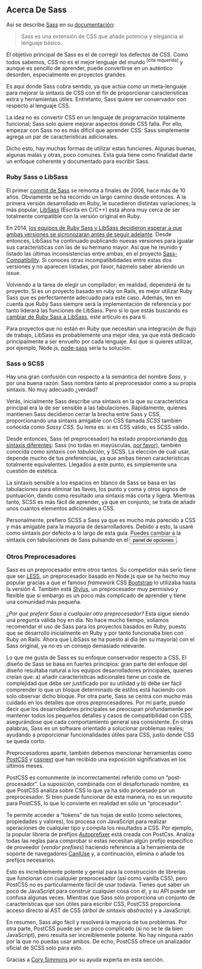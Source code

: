 
## Acerca De Sass

Así se describe [Sass](https://sass-lang.com) en su [documentación](https://sass-lang.com/documentation/file.SASS_REFERENCE.html):

> Sass es una extensión de CSS que añade potencia y elegancia al lenguaje básico.

El objetivo principal de Sass es el de corregir los defectos de CSS. Como todos sabemos, CSS no es el mejor lenguaje del mundo <sup>[cita requerida]</sup> y aunque es sencillo de aprender, puede convertirse en un auténtico desorden, especialmente en proyectos grandes.

Es aquí donde Sass cobra sentido, ya que actúa como un meta-lenguaje para mejorar la sintaxis de CSS con el fin de proporcionar características extra y herramientas útiles. Entretanto, Sass quiere ser conservador con respecto al lenguaje CSS.

La idea no es convertir CSS en un lenguaje de programación totalmente funcional; Sass solo quiere mejorar aspectos donde CSS falla. Por ello, empezar con Sass no es más difícil que aprender CSS: Sass simplemente agrega un par de características adicionales.

Dicho esto, hay muchas formas de utilizar estas funciones. Algunas buenas, algunas malas y otras, poco comunes. Esta guía tiene como finalidad darte un enfoque coherente y documentado para escribir Sass.

### Ruby Sass o LibSass

El primer [commit de Sass](https://github.com/hcatlin/sass/commit/fa5048ba405619273e474a50400c7243fbff54fe) se remonta a finales de 2006, hace más de 10 años. Obviamente se ha recorrido un largo camino desde entonces. A la primera versión desarrollado en Ruby, le sucedieron distintas variaciones; la más popular, [LibSass](https://github.com/sass/libsass) (Escrita en C/C++) está ahora muy cerca de ser totalmente compatible con la versión original en Ruby.

En 2014, [los equipos de Ruby Sass y LibSass decidieron esperar a que ambas versiones se sicronozaran antes de seguir adelante](https://github.com/sass/libsass/wiki/The-LibSass-Compatibility-Plan). Desde entonces, LibSass ha continuado publicando nuevas versiones para igualar sus características con las de su hermano mayor. Así que he reunido y listado las últimas inconsistencias entre ambas, en el proyecto [Sass-Compatibility](https://kittygiraudel.github.io/sass-compatibility/). Si conoces otras incompatibilidades entre estas dos versiones y no aparecen listadas, por favor, házmelo saber abriendo un *issue*.

Volviendo a la tarea de elegir un compilador; en realidad, dependerá de tu proyecto. Si es un proyecto basado en ruby on Rails, es mejor utilizar Ruby Sass que es perfectamente adecuado para este caso. Además, ten en cuenta que Ruby Sass siempre será la implementación de referencia y por tanto liderará las funciones de LibSass. Pero si lo que estás buscando es [cambiar de Ruby Sass a LibSass](https://www.sitepoint.com/switching-ruby-sass-libsass/), este artículo es para tí.

Para proyectos que no están en Ruby que necesitan una integración de flujo de trabajo, LibSass es probablemente una mejor idea, ya que está dedicado principalmente a ser envuelto por cada lenguaje. Así que si quieres utilizar, por ejemplo, Node.js,  [node-sass](https://github.com/sass/node-sass) sería tu solución.

### Sass o SCSS

Hay una gran confusión con respecto a la semántica del nombre *Sass*, y por una buena razón: Sass nombra tanto al preprocesador como a su propia sintaxis. No muy adecuado ¿verdad?

Verás, inicialmente Sass describe una sintaxis en la que su característica principal era la de ser sensible a las tabulaciones. Rápidamente, quienes mantienen Sass decidieron cerrar la brecha entre Sass y CSS, proporcionando una sintaxis amigable con CSS  llamada *SCSS* también conocida como *Sassy CSS*. Su lema es: si es CSS válido, es SCSS válido.

Desde entonces, Sass (el preprocesador) ha estado proporcionando  [dos sintaxis diferentes](https://www.sitepoint.com/whats-difference-sass-scss/): Sass (no todas en mayúsculas, [por favor](http://sassnotsass.com)), también conocida como *sintaxis con tabulación*, y SCSS. La elección de cuál usar, depende mucho de tus preferencias, ya que ambas tienen características totalmente equivalentes. Llegados a este punto, es simplemente una cuestión de estética.

La sintaxis sensible a los espacios en blanco de Sass se basa en las tabulaciones para eliminar las llaves, los punto y coma y otros signos de puntuación, dando como resultado una sintaxis más corta y ligera. Mientras tanto, SCSS es más fácil de aprender, ya que en conjunto, se trata de añadir unos cuantos elementos adicionales a CSS.

Personalmente, prefiero SCSS a Sass ya que es mucho más parecido a CSS y más amigable para la mayoría de desarrolladores. Debido a esto, la usaré como sintaxis por defecto a lo largo de esta guía. Puedes cambiar a la sintaxis con tabulaciones de Sass pulsando en el <button type="button" data-a11y-dialog-show="options-panel" class="link-like">panel de opciones</button>.

### Otros Preprocesadores

Sass es un preprocesador entre otros tantos. Su competidor más serio tiene que ser [LESS](http://lesscss.org/), un preprocesador basado en Node.js que se ha hecho muy popular gracias a que el famoso *framework* CSS [Bootstrap](https://getbootstrap.com/) lo utilizaba hasta la versión 4. También está [Stylus](https://stylus-lang.com/), un preprocesador muy permisivo y flexible que si embargo es un poco más complicado de aprender y tiene una comunidad más pequeña.

*¿Por qué preferir Sass a cualquier otro preprocesador?* Esta sigue siendo una pregunta válida hoy en día. No hace mucho tiempo, soliamos recomendar el uso de Sass para los proyectos basados en Ruby, puesto que se desarrolló inicialmente en Ruby y por tanto funcionaba bien con Ruby on Rails. Ahora que LibSass se ha puesto al día (en su mayoría) con el Sass original, ya no es un consejo demasiado relevante.

Lo que me gusta de Sass es su enfoque conservador respecto a CSS. El diseño de Sass se basa en fuertes principios: gran parte del enfoque del diseño resultaba natural a los equipos desarrolladores principales, quienes creían que: a) añadir características adicionales tiene un coste de complejidad que debe ser justificado por su utilidad y b) debe ser fácil comprender lo que un bloque determinado de estilos está haciendo con solo observar dicho bloque. Por otra parte, Sass se centra con mucho más cuidado en los detalles que otros preprocesadores. Por mi parte, puedo decir que los desarrolladores principales se preocupan profundamente por mantener todos los pequeños detalles y casos de compatibilidad con CSS, asegurándose que cada comportamiento general sea consistente. En otras palabras, Sass es un software orientado a solucionar problemas reales; ayudando a proporcionar funcionalidades útiles para CSS, justo donde CSS se queda corto.

Preprocesadores aparte, también debemos mencionar herramientas como [PostCSS](https://github.com/postcss/postcss) y [cssnext](https://cssnext.github.io/) que han recibido una exposición significativas en los últimos meses.

PostCSS es comunmente (e incorrectamente) referido como un “post-procesador”. La suposición, combinada con el desafortunado nombre, es que PostCSS analiza sobre CSS lo que ya ha sido procesado por un preprocesador. Si bien puede funcionar de esta manera, no es un requisito para PostCSS, lo que lo convierte en realidad en sólo un “procesador”.

Te permite acceder a “tokens” de tus hojas de estilo (como selectores, propiedades y valores), los procesa con JavaScript para realizar operaciones de cualquier tipo y compila los resultados a CSS. Por ejemplo, la popular librería de prefijos [Autoprefixer](https://github.com/postcss/autoprefixer) está creada con PostCss. Analiza todas las reglas para comprobar si estas necesitan algún prefijo específico de proveedor (*vendor prefixes*) haciendo referencia a la herramienta de soporte de navegadores [CanIUse](https://caniuse.com) y, a continuación, elimina o añade los prefijos necesarios.

Esto es increíblemente potente y genial para la construcción de librerías que funcionan con cualquier preprocesador (así como vanilla CSS), pero PostCSS no es particularmente fácil de usar todavía. Tienes que saber un poco de JavaScript para construir cualquier cosa con él, y su API puede ser confusa algunas veces. Mientras que Sass sólo proporciona un conjunto de características que son útiles para escribir CSS, PostCSS proporciona acceso directo al AST de CSS (*árbol de sintaxis abstracto*) y a JavaScript.

En resumen, Sass algo fácil y resolverá la mayoría de tus problemas. Por otra parte, PostCSS puede ser un poco complicado (si no se te da bien JavaScript), pero resulta ser increíblemente potente. No hay ninguna razón por la que no puedas usar ambos. De echo, PostCSS ofrece un analizador oficial de SCSS solo para esto.

<div class="note">
  <p>Gracias a <a href="https://github.com/corysimmons">Cory Simmons</a> por su ayuda experta en esta sección.</p>
</div>
